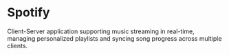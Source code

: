 # Spotify
Client-Server application supporting music streaming in real-time, managing personalized playlists and syncing song progress across multiple clients.
